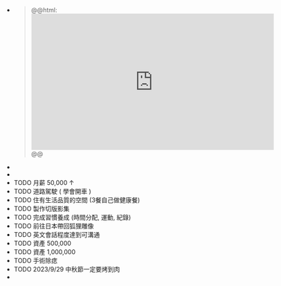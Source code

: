 - >@@html: <iframe width="560" height="315" src="https://www.youtube.com/embed/vx2u5uUu3DE" title="YouTube video player" frameborder="0" allow="accelerometer; autoplay; clipboard-write; encrypted-media; gyroscope; picture-in-picture" allowfullscreen></iframe>@@
-
-
- TODO 月薪 50,000 ↑
- TODO 道路駕駛 ( 學會開車 )
- TODO 住有生活品質的空間 (3餐自己做健康餐)
- TODO 製作切版影集
- TODO 完成習慣養成 (時間分配, 運動, 紀錄)
- TODO 前往日本帶回狐狸雕像
- TODO 英文會話程度達到可溝通
- TODO 資產 500,000
- TODO  資產 1,000,000
- TODO 手術除痣
- TODO 2023/9/29 中秋節一定要烤到肉
-